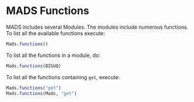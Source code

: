 # MADS Functions

MADS includes several Modules. The modules include numerous functions. To list all the available functions execute:

```julia
Mads.functions()
```

To list all the functions in a module, do:


```julia
Mads.functions(BIGUQ)
```

To list all the functions containing `get`, execute:

```julia
Mads.functions("get")
Mads.functions(Mads, "get")
```